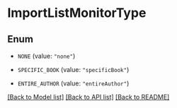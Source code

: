 # ImportListMonitorType

## Enum


* `NONE` (value: `"none"`)

* `SPECIFIC_BOOK` (value: `"specificBook"`)

* `ENTIRE_AUTHOR` (value: `"entireAuthor"`)


[[Back to Model list]](../README.md#documentation-for-models) [[Back to API list]](../README.md#documentation-for-api-endpoints) [[Back to README]](../README.md)


